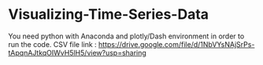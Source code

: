 # Visualizing-Time-Series-Data
You need python with Anaconda and plotly/Dash environment in order to run the code.
CSV file link : https://drive.google.com/file/d/1NbVYsNAjSrPs-tApqnAJtkqOIWvH5lH5/view?usp=sharing
